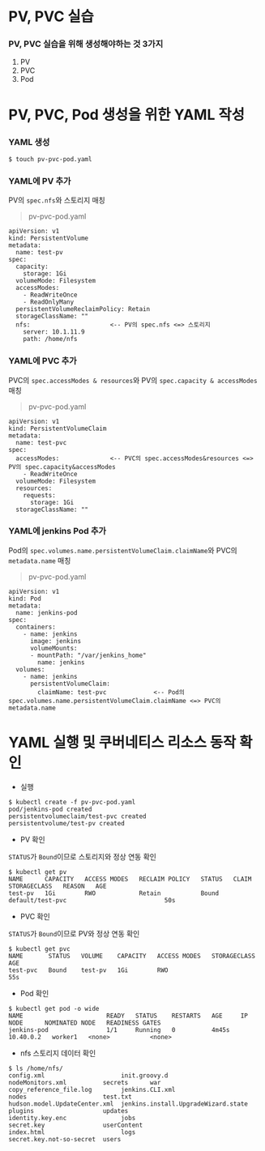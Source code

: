 # PV, PVC 실습

### PV, PVC 실습을 위해 생성해야하는 것 3가지

1) PV
2) PVC
3) Pod


# PV, PVC, Pod 생성을 위한 YAML 작성

### YAML 생성

```
$ touch pv-pvc-pod.yaml
```

### YAML에 PV 추가

PV의 `spec.nfs`와 스토리지 매칭

> pv-pvc-pod.yaml
```
apiVersion: v1
kind: PersistentVolume
metadata:
  name: test-pv
spec:
  capacity:
    storage: 1Gi                
  volumeMode: Filesystem
  accessModes:
    - ReadWriteOnce        
    - ReadOnlyMany      
  persistentVolumeReclaimPolicy: Retain  
  storageClassName: ""
  nfs:                      <-- PV의 spec.nfs <=> 스토리지
    server: 10.1.11.9
    path: /home/nfs
```

### YAML에 PVC 추가

PVC의 `spec.accessModes & resources`와 PV의 `spec.capacity & accessModes` 매칭

> pv-pvc-pod.yaml
```
apiVersion: v1
kind: PersistentVolumeClaim
metadata:
  name: test-pvc                    
spec:
  accessModes:              <-- PVC의 spec.accessModes&resources <=> PV의 spec.capacity&accessModes 
    - ReadWriteOnce             
  volumeMode: Filesystem
  resources:
    requests:
      storage: 1Gi              
  storageClassName: ""         
```

### YAML에 jenkins Pod 추가

Pod의 `spec.volumes.name.persistentVolumeClaim.claimName`와 PVC의 `metadata.name` 매칭

> pv-pvc-pod.yaml
```
apiVersion: v1
kind: Pod
metadata:
  name: jenkins-pod
spec:
  containers:
    - name: jenkins
      image: jenkins
      volumeMounts:
      - mountPath: "/var/jenkins_home"
        name: jenkins
  volumes:
    - name: jenkins
      persistentVolumeClaim:
        claimName: test-pvc             <-- Pod의 spec.volumes.name.persistentVolumeClaim.claimName <=> PVC의 metadata.name
```

# YAML 실행 및 쿠버네티스 리소스 동작 확인

* 실행
```
$ kubectl create -f pv-pvc-pod.yaml
pod/jenkins-pod created
persistentvolumeclaim/test-pvc created
persistentvolume/test-pv created
```

* PV 확인

`STATUS`가 `Bound`이므로 스토리지와 정상 연동 확인

```
$ kubectl get pv
NAME      CAPACITY   ACCESS MODES   RECLAIM POLICY   STATUS   CLAIM              STORAGECLASS   REASON   AGE
test-pv   1Gi        RWO            Retain           Bound    default/test-pvc                           50s
```

* PVC 확인

`STATUS`가 `Bound`이므로 PV와 정상 연동 확인

```
$ kubectl get pvc
NAME       STATUS   VOLUME    CAPACITY   ACCESS MODES   STORAGECLASS   AGE
test-pvc   Bound    test-pv   1Gi        RWO                           55s
```

* Pod 확인
```
$ kubectl get pod -o wide
NAME                       READY   STATUS    RESTARTS   AGE     IP          NODE      NOMINATED NODE   READINESS GATES
jenkins-pod                1/1     Running   0          4m45s   10.40.0.2   worker1   <none>           <none>
```

* nfs 스토리지 데이터 확인
```
$ ls /home/nfs/
config.xml                     init.groovy.d                        nodeMonitors.xml          secrets      war
copy_reference_file.log        jenkins.CLI.xml                      nodes                     test.txt
hudson.model.UpdateCenter.xml  jenkins.install.UpgradeWizard.state  plugins                   updates
identity.key.enc               jobs                                 secret.key                userContent
index.html                     logs                                 secret.key.not-so-secret  users
```